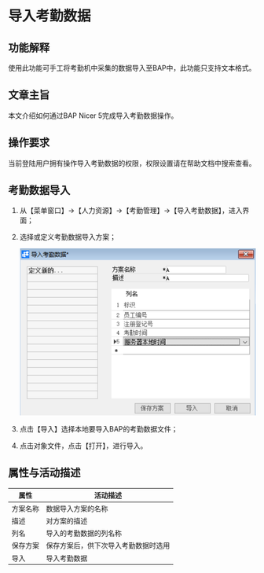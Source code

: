 # 导入考勤数据

## 功能解释

使用此功能可手工将考勤机中采集的数据导入至BAP中，此功能只支持文本格式。

## 文章主旨

本文介绍如何通过BAP Nicer 5完成导入考勤数据操作。

## 操作要求

当前登陆用户拥有操作导入考勤数据的权限，权限设置请在帮助文档中搜索查看。

## 考勤数据导入

1. 从【菜单窗口】->【人力资源】->【考勤管理】->【导入考勤数据】，进入界面；

2. 选择或定义考勤数据导入方案；

   ![](images/drkqsj1.png)

3. 点击【导入】选择本地要导入BAP的考勤数据文件；

4. 点击对象文件，点击【打开】，进行导入。

## 属性与活动描述

| **属性** | **活动描述**                         |
| -------- | ------------------------------------ |
| 方案名称 | 数据导入方案的名称                   |
| 描述     | 对方案的描述                         |
| 列名     | 导入的考勤数据的列名称               |
| 保存方案 | 保存方案后，供下次导入考勤数据时选用 |
| 导入     | 导入考勤数据                         |